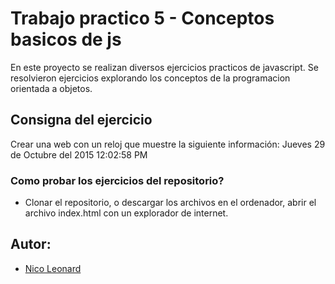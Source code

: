# Trabajo practico 5 - Conceptos basicos de js
En este proyecto se realizan diversos ejercicios practicos de javascript. Se resolvieron ejercicios explorando los conceptos de la programacion orientada a objetos. 

## Consigna del ejercicio
Crear una web con un reloj que muestre la siguiente información:
Jueves 29 de Octubre del 2015
12:02:58 PM




### Como probar los ejercicios del repositorio?
- Clonar el repositorio, o descargar los archivos en el ordenador, abrir el archivo index.html con un explorador de internet.

## Autor:
- [Nico Leonard](https://github.com/nicoleonard)